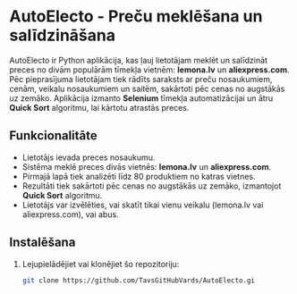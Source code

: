 # AutoElecto - Preču meklēšana un salīdzināšana

AutoElecto ir Python aplikācija, kas ļauj lietotājam meklēt un salīdzināt preces no divām populārām tīmekļa vietnēm: **lemona.lv** un **aliexpress.com**. Pēc pieprasījuma lietotājam tiek rādīts saraksts ar preču nosaukumiem, cenām, veikalu nosaukumiem un saitēm, sakārtoti pēc cenas no augstākās uz zemāko. Aplikācija izmanto **Selenium** tīmekļa automatizācijai un ātru **Quick Sort** algoritmu, lai kārtotu atrastās preces.

## Funkcionalitāte

- Lietotājs ievada preces nosaukumu.
- Sistēma meklē preces divās vietnēs: **lemona.lv** un **aliexpress.com**.
- Pirmajā lapā tiek analizēti līdz 80 produktiem no katras vietnes.
- Rezultāti tiek sakārtoti pēc cenas no augstākās uz zemāko, izmantojot **Quick Sort** algoritmu.
- Lietotājs var izvēlēties, vai skatīt tikai vienu veikalu (lemona.lv vai aliexpress.com), vai abus.

## Instalēšana

1. Lejupielādējiet vai klonējiet šo repozitoriju:

   ```bash
   git clone https://github.com/TavsGitHubVards/AutoElecto.gi
